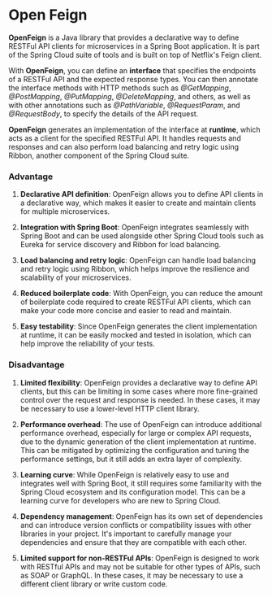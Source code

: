 # Open Feign

**OpenFeign** is a Java library that provides a declarative way to define RESTFul API clients for microservices in a
Spring
Boot application. It is part of the Spring Cloud suite of tools and is built on top of Netflix's Feign client.

With **OpenFeign**, you can define an **interface** that specifies the endpoints of a RESTFul API and the expected
response
types. You can then annotate the interface methods with HTTP methods such as *@GetMapping*, *@PostMapping*,
*@PutMapping*,
*@DeleteMapping*, and others, as well as with other annotations such as *@PathVariable*, *@RequestParam*, and
*@RequestBody*, to
specify the details of the API request.

**OpenFeign** generates an implementation of the interface at **runtime**, which acts as a client for the specified
RESTFul API.
It handles requests and responses and can also perform load balancing and retry logic using Ribbon, another component of
the Spring Cloud suite.

### Advantage

1. **Declarative API definition**: OpenFeign allows you to define API clients in a declarative way, which makes it
   easier to
   create and maintain clients for multiple microservices.

2. **Integration with Spring Boot**: OpenFeign integrates seamlessly with Spring Boot and can be used alongside other
   Spring
   Cloud tools such as Eureka for service discovery and Ribbon for load balancing.

3. **Load balancing and retry logic**: OpenFeign can handle load balancing and retry logic using Ribbon, which helps
   improve
   the resilience and scalability of your microservices.

4. **Reduced boilerplate code**: With OpenFeign, you can reduce the amount of boilerplate code required to create
   RESTFul API
   clients, which can make your code more concise and easier to read and maintain.

5. **Easy testability**: Since OpenFeign generates the client implementation at runtime, it can be easily mocked and
   tested in
   isolation, which can help improve the reliability of your tests.

### Disadvantage

1. **Limited flexibility**: OpenFeign provides a declarative way to define API clients, but this can be limiting in some cases
where more fine-grained control over the request and response is needed. In these cases, it may be necessary to use a
lower-level HTTP client library.

2. **Performance overhead**: The use of OpenFeign can introduce additional performance overhead, especially for large or
complex API requests, due to the dynamic generation of the client implementation at runtime. This can be mitigated by
optimizing the configuration and tuning the performance settings, but it still adds an extra layer of complexity.

3. **Learning curve**: While OpenFeign is relatively easy to use and integrates well with Spring Boot, it still requires some
familiarity with the Spring Cloud ecosystem and its configuration model. This can be a learning curve for developers who
are new to Spring Cloud.

4. **Dependency management**: OpenFeign has its own set of dependencies and can introduce version conflicts or compatibility
issues with other libraries in your project. It's important to carefully manage your dependencies and ensure that they
are compatible with each other.

5. **Limited support for non-RESTFul APIs**: OpenFeign is designed to work with RESTful APIs and may not be suitable for other
types of APIs, such as SOAP or GraphQL. In these cases, it may be necessary to use a different client library or
write custom code.